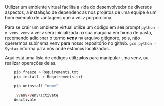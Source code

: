 
Utilizar um ambiente virtual facilita a vida do desenvolvedor de diversos aspectos, a instalação de dependencias nos projetos de uma equipe é um bom exemplo de vantagens que a venv porporciona.

Para se crair um ambiente virtual utilize um código em seu prompt `python -m venv venv` a venv será inicializada na sua maquina em forma de pasta, recomendo adicionar o termo ***venv*** no arquivo gitignore, pois, não querermos subir uma venv para nosso repositório no github. `gcm python -Syntax` informa para nós onde estamos localizados.

Aqui está uma lista de códigos utilizados para manipular uma venv, ou realizar operações delas.

```bash
    pip freeze > Requirements.txt
    pip install -r Requirements.txt

    pip uninstall "nome"
    
    .\venv\venv\activate
    deactivate
```